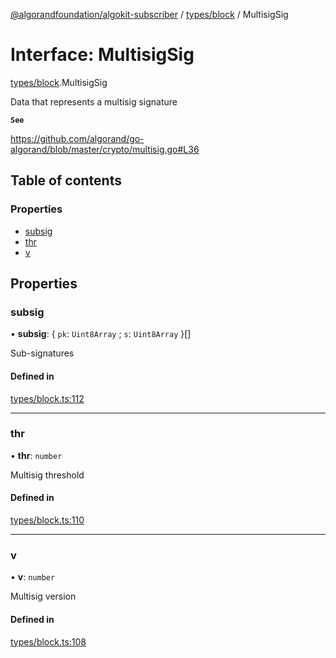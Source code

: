 [@algorandfoundation/algokit-subscriber](../README.md) / [types/block](../modules/types_block.md) / MultisigSig

# Interface: MultisigSig

[types/block](../modules/types_block.md).MultisigSig

Data that represents a multisig signature

**`See`**

https://github.com/algorand/go-algorand/blob/master/crypto/multisig.go#L36

## Table of contents

### Properties

- [subsig](types_block.MultisigSig.md#subsig)
- [thr](types_block.MultisigSig.md#thr)
- [v](types_block.MultisigSig.md#v)

## Properties

### subsig

• **subsig**: \{ `pk`: `Uint8Array` ; `s`: `Uint8Array`  }[]

Sub-signatures

#### Defined in

[types/block.ts:112](https://github.com/algorandfoundation/algokit-subscriber-ts/blob/main/src/types/block.ts#L112)

___

### thr

• **thr**: `number`

Multisig threshold

#### Defined in

[types/block.ts:110](https://github.com/algorandfoundation/algokit-subscriber-ts/blob/main/src/types/block.ts#L110)

___

### v

• **v**: `number`

Multisig version

#### Defined in

[types/block.ts:108](https://github.com/algorandfoundation/algokit-subscriber-ts/blob/main/src/types/block.ts#L108)
